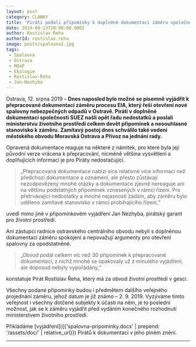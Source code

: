 ```yaml
---
layout: post
category: CLANKY
title: 'Piráti podali připomínky k doplněné dokumentaci záměru společnosti SUEZ, která chce otevřít novou spalovnu nebezpečných odpadů'
date: 2019-08-13T20:00:00.000Z
author: Rostislav Řeha
authorId: rostislav.reha
image: posts/spalovna1.jpg
tags:
 - Spalovna
 - Ostrava
 - MOaP
 - Ekologie
 - Rostislav-Řeha
 - Jan-Nezhyba
---
```


Ostrava, 12. srpna 2019 – **Dnes naposled bylo možné se písemně vyjádřit k přepracované dokumentaci záměru procesu EIA, který řeší otevření nové spalovny nebezpečných odpadů v Ostravě. Piráti v doplněné dokumentaci společnosti SUEZ našli opět řadu nedostatků a poslali ministerstvu životního prostředí celkem devět připomínek a nesouhlasné stanovisko k záměru. Zamítavý postoj dnes schválilo také vedení městského obvodu Moravská Ostrava a Přívoz na jednání rady.**

Opravená dokumentace reaguje na některé z námitek, pro které byla její původní verze vrácena k přepracování, nicméně většina vysvětlení a doplňujících informací je pro Piráty nedostačující.

> „Přepracovaná dokumentace nabízí sice relativně více informací než předchozí dokumentace a oznámení, ale přesto zůstávají nezodpovězeny mnohé otázky a dokumentace zjevně nereaguje ani na většinu podstatných připomínek vznesených v rámci řízení. Pro přetrvávající nedostatky a mnohé nejasnosti žádám, aby záměru bylo uděleno zamítavé stanovisko v rámci probíhajícího řízení,“

uvedl mimo jiné v připomínkovém vyjádření Jan Nezhyba, pirátský garant pro životní prostředí.

Ani zástupci radnice ostravského centrálního obvodu nebyli s doplněnou dokumentací záměru spokojeni a nepovažují argumenty pro otevření spalovny za opodstatněné.

> „Obvod podal celkem víc než 30 připomínek k přepracované dokumentaci, z nichž mnohé se opakovaly už z minulého vyjádření, ale doposud nebyly vypořádány,“

konstatuje Pirát Rostislav Řeha, který má za obvod životní prostředí v gesci.

Všechny podané připomínky budou i předmětem dalšího veřejného projednání záměru, jehož datum je již známo – 2. 9. 2019. Vyzýváme tímto veřejnost i všechny dotčené subjekty k účasti na něm, je to poslední možnost, jak se k záměru vyjádřit před vydáním konečného rozhodnutí ministerstvem životního prostředí.                                                  

Přikládáme [vyjádření]({{'spalovna-pripominky.docx' | prepend: '/assets/doc/' | relative_url}}) Pirátů k dokumentaci v jeho plném znění.

- - -
